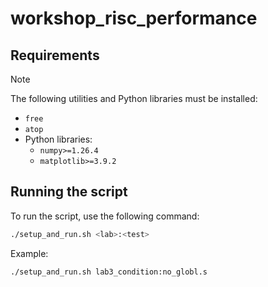 # workshop_risc_performance

## Requirements

> [!NOTE]  
> The following utilities and Python libraries must be installed:


- `free`
- `atop`
- Python libraries:
  - `numpy>=1.26.4`
  - `matplotlib>=3.9.2`

## Running the script

To run the script, use the following command:

```bash
./setup_and_run.sh <lab>:<test>
```
  
Example:  

```bash
./setup_and_run.sh lab3_condition:no_globl.s
```

